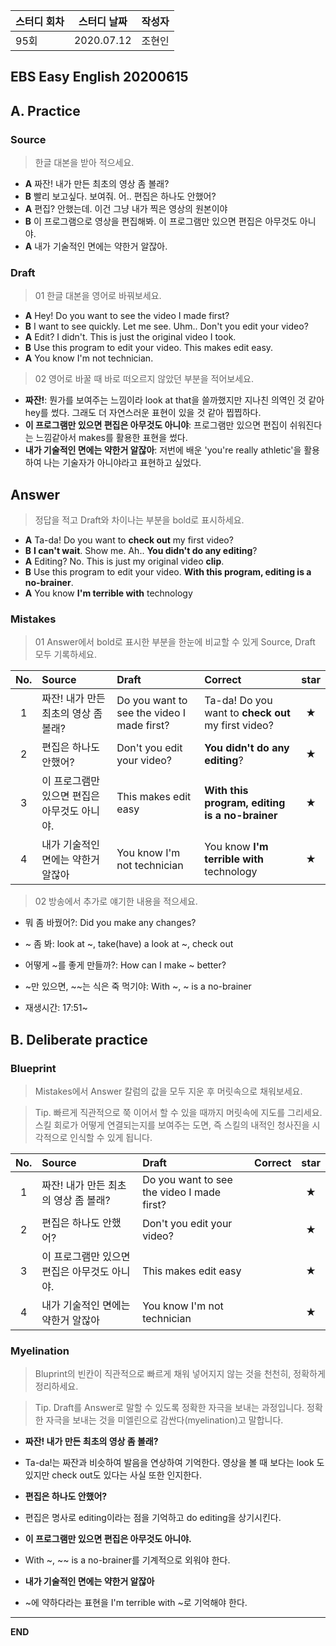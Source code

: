 **스터디 회차** | **스터디 날짜** | **작성자**
---| ---| ---|
95회  | 2020.07.12  | 조현인 |  

## EBS Easy English 20200615

## A. Practice

### Source

> 한글 대본을 받아 적으세요.

* **A** 짜잔! 내가 만든 최초의 영상 좀 볼래?
* **B** 빨리 보고싶다. 보여줘. 어.. 편집은 하나도 안했어?
* **A** 편집? 안했는데. 이건 그냥 내가 찍은 영상의 원본이야
* **B** 이 프로그램으로 영상을 편집해봐. 이 프로그램만 있으면 편집은 아무것도 아니야.
* **A** 내가 기술적인 면에는 약한거 알잖아.

### Draft

> 01 한글 대본을 영어로 바꿔보세요.

* **A** Hey! Do you want to see the video I made first?
* **B** I want to see quickly. Let me see. Uhm.. Don't you edit your video?
* **A** Edit? I didn't. This is just the original video I took.
* **B** Use this program to edit your video. This makes edit easy.
* **A** You know I'm not technician.


> 02 영어로 바꿀 때 바로 떠오르지 않았던 부분을 적어보세요.

 * **짜잔!**: 뭔가를 보여주는 느낌이라 look at that을 쓸까했지만 지나친 의역인 것 같아 hey를 썼다. 그래도 더 자연스러운 표현이 있을 것 같아 찝찝하다.
* **이 프로그램만 있으면 편집은 아무것도 아니야**: 프로그램만 있으면 편집이 쉬워진다는 느낌같아서 makes를 활용한 표현을 썼다.
* **내가 기술적인 면에는 약한거 알잖아**: 저번에 배운 'you're really athletic'을 활용하여 나는 기술자가 아니야라고 표현하고 싶었다.


## Answer

> 정답을 적고 Draft와 차이나는 부분을 bold로 표시하세요.

* **A** Ta-da! Do you want to **check out** my first video?
* **B** **I can't wait**. Show me. Ah.. **You didn't do any editing**?
* **A** Editing? No. This is just my original video **clip**.
* **B** Use this program to edit your video. **With this program, editing is a no-brainer**.
* **A** You know **I'm terrible with** technology

### Mistakes

> 01 Answer에서 bold로 표시한 부분을 한눈에 비교할 수 있게 Source, Draft 모두 기록하세요.

| No. | Source | Draft | Correct | star |
| :---: | :--- | :--- | :--- | :---: |
| 1 | 짜잔! 내가 만든 최초의 영상 좀 볼래? | Do you want to see the video I made first? | Ta-da! Do you want to **check out** my first video? | ★ |
| 2 | 편집은 하나도 안했어? | Don't you edit your video? | **You didn't do any editing**? | ★ |
| 3 | 이 프로그램만 있으면 편집은 아무것도 아니야. | This makes edit easy |  **With this program, editing is a no-brainer** | ★ |
| 4 | 내가 기술적인 면에는 약한거 알잖아 | You know I'm not technician | You know **I'm terrible with** technology | ★ |

> 02 방송에서 추가로 얘기한 내용을 적으세요.

* 뭐 좀 바꿨어?: Did you make any changes?
* ~ 좀 봐: look at ~, take(have) a look at ~, check out
* 어떻게 ~를 좋게 만들까?: How can I make ~ better?
* ~만 있으면, ~~는 식은 죽 먹기야: With ~, ~ is a no-brainer

* 재생시간: 17:51~

## B. Deliberate practice

### Blueprint

> Mistakes에서 Answer 칼럼의 값을 모두 지운 후 머릿속으로 채워보세요.

> Tip. 빠르게 직관적으로 쭉 이어서 할 수 있을 때까지 머릿속에 지도를 그리세요. 스킬 회로가 어떻게 연결되는지를 보여주는 도면, 즉 스킬의 내적인 청사진을 시각적으로 인식할 수 있게 됩니다.

| No. | Source | Draft | Correct | star |
| :---: | :--- | :--- | :--- | :---: |
| 1 | 짜잔! 내가 만든 최초의 영상 좀 볼래? | Do you want to see the video I made first? | | ★ |
| 2 | 편집은 하나도 안했어? | Don't you edit your video? |  | ★ |
| 3 | 이 프로그램만 있으면 편집은 아무것도 아니야. | This makes edit easy |   | ★ |
| 4 | 내가 기술적인 면에는 약한거 알잖아 | You know I'm not technician |  | ★ |

### Myelination

> Bluprint의 빈칸이 직관적으로 빠르게 채워 넣어지지 않는 것을 천천히, 정확하게 정리하세요.

> Tip. Draft를 Answer로 말할 수 있도록 정확한 자극을 보내는 과정입니다. 정확한 자극을 보내는 것을 미엘린으로 감싼다(myelination)고 말합니다.

* **짜잔! 내가 만든 최초의 영상 좀 볼래?**
* Ta-da!는 짜잔과 비슷하여 발음을 연상하여 기억한다. 영상을 볼 때 보다는 look 도 있지만 check out도 있다는 사실 또한 인지한다.

* **편집은 하나도 안했어?**
* 편집은 명사로 editing이라는 점을 기억하고 do editing을 상기시킨다.

* **이 프로그램만 있으면 편집은 아무것도 아니야.**
* With ~, ~~ is a no-brainer를 기계적으로 외워야 한다.

* **내가 기술적인 면에는 약한거 알잖아**
* ~에 약하다라는 표현을 I'm terrible with ~로 기억해야 한다.

---

**END**
